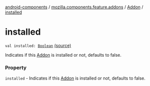 [android-components](../../index.md) / [mozilla.components.feature.addons](../index.md) / [Addon](index.md) / [installed](./installed.md)

# installed

`val installed: `[`Boolean`](https://kotlinlang.org/api/latest/jvm/stdlib/kotlin/-boolean/index.html) [(source)](https://github.com/mozilla-mobile/android-components/blob/master/components/feature/addons/src/main/java/mozilla/components/feature/addons/Addon.kt#L40)

Indicates if this [Addon](index.md) is installed or not, defaults to false.

### Property

`installed` - Indicates if this [Addon](index.md) is installed or not, defaults to false.